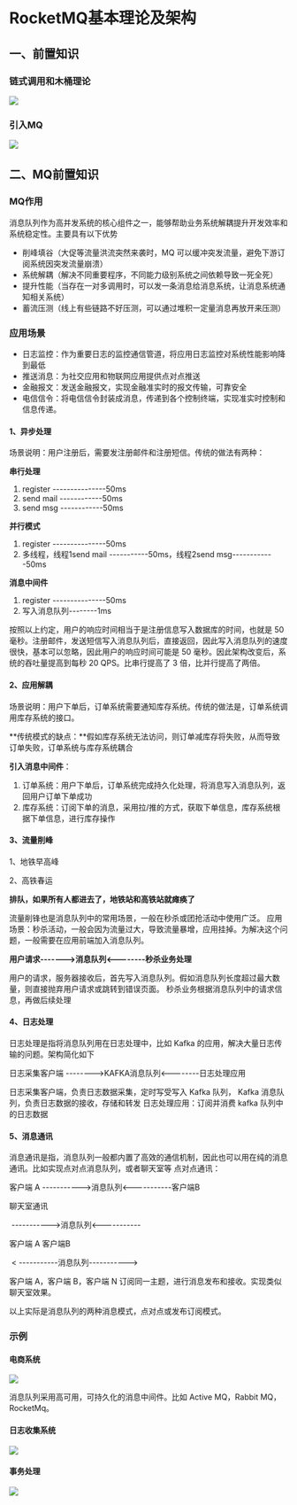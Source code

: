 # RocketMQ基本理论及架构

## 一、前置知识

### 链式调用和木桶理论

![](Rocket.assets/木桶理论.png)

### 引入MQ

![](Rocket.assets/引入MQ.png)

## 二、MQ前置知识

### MQ作用

消息队列作为高并发系统的核心组件之一，能够帮助业务系统解耦提升开发效率和系统稳定性。主要具有以下优势

- 削峰填谷（大促等流量洪流突然来袭时，MQ 可以缓冲突发流量，避免下游订阅系统因突发流量崩溃）
- 系统解耦（解决不同重要程序，不同能力级别系统之间依赖导致一死全死）
- 提升性能（当存在一对多调用时，可以发一条消息给消息系统，让消息系统通知相关系统）
- 蓄流压测（线上有些链路不好压测，可以通过堆积一定量消息再放开来压测）

### 应用场景

- 日志监控：作为重要日志的监控通信管道，将应用日志监控对系统性能影响降到最低
- 推送消息：为社交应用和物联网应用提供点对点推送
- 金融报文：发送金融报文，实现金融准实时的报文传输，可靠安全
- 电信信令：将电信信令封装成消息，传递到各个控制终端，实现准实时控制和信息传递。

#### 1、异步处理

场景说明：用户注册后，需要发注册邮件和注册短信。传统的做法有两种：

**串行处理**

1. register ---------------50ms
2. send mail ------------50ms
3. send msg ------------50ms

**并行模式**

1. register ---------------50ms
2. 多线程，线程1send mail -----------50ms，线程2send msg------------50ms

**消息中间件**

1. register ---------------50ms
2. 写入消息队列--------1ms

按照以上约定，用户的响应时间相当于是注册信息写入数据库的时间，也就是 50 毫秒。注册邮件，发送短信写入消息队列后，直接返回，因此写入消息队列的速度很快，基本可以忽略，因此用户的响应时间可能是 50 毫秒。因此架构改变后，系统的吞吐量提高到每秒 20 QPS。比串行提高了 3 倍，比并行提高了两倍。

#### 2、应用解耦

场景说明：用户下单后，订单系统需要通知库存系统。传统的做法是，订单系统调用库存系统的接口。

**传统模式的缺点：**假如库存系统无法访问，则订单减库存将失败，从而导致订单失败，订单系统与库存系统耦合

**引入消息中间件**：

1. 订单系统：用户下单后，订单系统完成持久化处理，将消息写入消息队列，返回用户订单下单成功
2. 库存系统：订阅下单的消息，采用拉/推的方式，获取下单信息，库存系统根据下单信息，进行库存操作

#### 3、流量削峰

1、地铁早高峰

2、高铁春运

**排队，如果所有人都进去了，地铁站和高铁站就瘫痪了**

流量削锋也是消息队列中的常用场景，一般在秒杀或团抢活动中使用广泛。 应用场景：秒杀活动，一般会因为流量过大，导致流量暴增，应用挂掉。为解决这个问题，一般需要在应用前端加入消息队列。

**用户请求------->消息队列<--------秒杀业务处理**

用户的请求，服务器接收后，首先写入消息队列。假如消息队列长度超过最大数量，则直接抛弃用户请求或跳转到错误页面。 秒杀业务根据消息队列中的请求信息，再做后续处理

#### 4、日志处理

日志处理是指将消息队列用在日志处理中，比如 Kafka 的应用，解决大量日志传输的问题。架构简化如下

日志采集客户端 -------->KAFKA消息队列<--------日志处理应用

日志采集客户端，负责日志数据采集，定时写受写入 Kafka 队列， Kafka 消息队列，负责日志数据的接收，存储和转发 日志处理应用：订阅并消费 kafka 队列中的日志数据

#### 5、消息通讯

消息通讯是指，消息队列一般都内置了高效的通信机制，因此也可以用在纯的消息通讯。比如实现点对点消息队列，或者聊天室等 点对点通讯：

客户端 A ----------->消息队列<-----------客户端B

聊天室通讯

​                ----------->消息队列<-----------

客户端 A                                                客户端B

​                < -----------消息队列----------->

客户端 A，客户端 B，客户端 N 订阅同一主题，进行消息发布和接收。实现类似聊天室效果。

以上实际是消息队列的两种消息模式，点对点或发布订阅模式。

### 示例

#### 电商系统

![](Rocket.assets/电商系统示例.png)

消息队列采用高可用，可持久化的消息中间件。比如 Active MQ，Rabbit MQ，RocketMq。

#### 日志收集系统

![](Rocket.assets/日志收集系统示例.png)

#### 事务处理

![](Rocket.assets/事务处理.png)